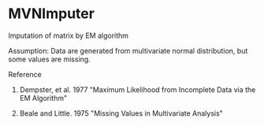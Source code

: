 # MVNImputer
Imputation of matrix by EM algorithm

Assumption: Data are generated from multivariate normal distribution, but some values are missing.

Reference

1. Dempster, et al. 1977 "Maximum Likelihood from Incomplete Data via the EM Algorithm"

2. Beale and Little. 1975 "Missing Values in Multivariate Analysis"
